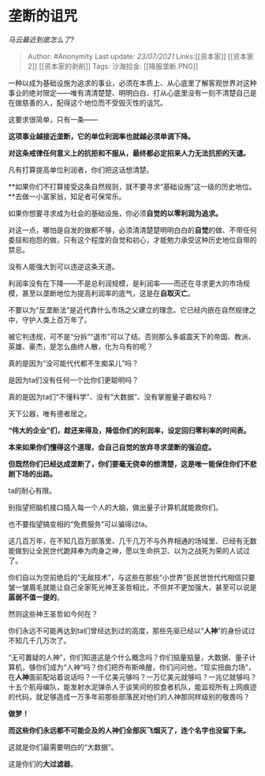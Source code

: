 # 垄断的诅咒
*马云最近到底怎么了?*

> Author: #Anonymity
> Last update: *23/07/2021*
> Links:[[资本家]] [[资本家2]] [[资本家的剥削]]
> Tags:
> 沙海拾金: [[降服垄断.PNG]]

一种以成为基础设施为追求的事业，必须在本质上、从心底里了解客观世界对这种事业的绝对限定——唯有清清楚楚、明明白白、打从心底里没有一刻不清楚自己是在做慈善的人，配得这个地位而不受毁灭性的诅咒。

这要求很简单，只有一条——

**这项事业越接近垄断，它的单位利润率也就越必须单调下降。**

**对这条戒律任何意义上的抗拒和不服从，最终都必定招来人力无法抗拒的天谴。**

凡有打算提高单位利润者，你们把这话想清楚。

**如果你们不打算接受这条自然规则，就不要寻求“基础设施”这一级的历史地位。**去做一小富家翁，知足者可保常乐。

如果你想要寻求成为社会的基础设施，你必须**自觉的以零利润为追求。**

对这一点，哪怕是自发的做都不够，必须清清楚楚明明白白的**自觉**的做、不带任何委屈和抱怨的做，只有这个程度的自觉和初心，才能勉力承受这种历史地位自带的禁忌。

没有人能强大到可以违逆这条天道。

利润率没有在下降——不是总利润规模，是利润率——而还在寻求更大的市场规模，甚至以垄断地位为提高利润率的底气，这是在**自取灭亡**。

不要以为“反垄断法”是近代靠什么市场之父建立的理念。它已经内嵌在自然规律之中，守护人类上百万年了。

被它判违规，可不是“分拆”“退市”可以了结。否则那么多威震天下的帝国、教派、英雄、豪杰，是怎么曲终人散，化为乌有的呢？

真的是因为“没可能代代都不生痴呆儿”吗？

是因为ta们没有任何一个比你们更聪明吗？

真的是因为ta们“不懂科学”、没有“大数据”、没有掌握量子霸权吗？

天下公器，唯有德者居之。

**“伟大的企业”们，趁还来得及，降低你们的利润率，设定回归零利率的时间表。**

**本来如果你们懂得这个道理，会自己自觉的放弃寻求垄断的强迫症。**

**但既然你们已经达成垄断了，你们要毫无侥幸的想清楚，这是唯一能保住你们不悲剧下场的出路。**

ta的耐心有限。

别指望把脑机接口插入每一个人的大脑，做出量子计算机就能救你们。

也不要指望搞变相的“免费服务”可以骗得过ta。

这几百万年，在不知几百万部落里、几千几万不与外界相通的场域里、已经有无数能做到让全民世代跪拜奉为肉身之神，愿以生命拱卫、以为之战死为荣的人试过了。

你们自以为空前绝后的“无敌技术”，与这些在那些“小世界”臣民世世代代相信只要皱一皱眉毛就能让自己全家死光神王圣哲相比，不但并不更加强大，甚至可以说是**孱弱不值一提的**。

然则这些神王圣哲如今何在？

你们永远不可能再达到ta们曾经达到过的高度，那些先驱已经以“**人神**”的身份试过不知几千几万次了。

“无可置疑的人神”，你们知道这是个什么概念吗？你们掂量掂量，大数据、量子计算机，够你们成为“人神”吗？你们把乔布斯唤醒，你们问问他，“现实扭曲力场”，在**人神**面前配站着说话吗？一千亿美元够吗？一万亿美元就够吗？一兆亿就够吗？十五个航母编队，能发射水泥弹杀人于谈笑间的掠食者机队，能监视所有上网痕迹的代码，就足够造成一万多年前那些部落民对他们的人神那同样级别的敬畏吗？

**做梦！**

**而这些你们永远都不可能企及的人神们全部灰飞烟灭了，连个名字也没留下来。**

这就是你们最需要明白的“大数据”。

这是你们的**大过滤器**。

